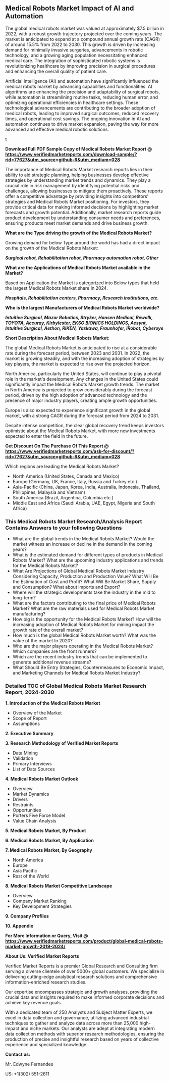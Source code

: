 <h2>Medical Robots Market Impact of AI and Automation</h2><p>The global medical robots market was valued at approximately $7.5 billion in 2022, with a robust growth trajectory projected over the coming years. The market is anticipated to expand at a compound annual growth rate (CAGR) of around 15.5% from 2022 to 2030. This growth is driven by increasing demand for minimally invasive surgeries, advancements in robotic technology, and a growing aging population necessitating enhanced medical care. The integration of sophisticated robotic systems is revolutionizing healthcare by improving precision in surgical procedures and enhancing the overall quality of patient care.</p><p>Artificial Intelligence (AI) and automation have significantly influenced the medical robots market by advancing capabilities and functionalities. AI algorithms are enhancing the precision and adaptability of surgical robots, while automation is streamlining routine tasks, reducing human error, and optimizing operational efficiencies in healthcare settings. These technological advancements are contributing to the broader adoption of medical robots, leading to improved surgical outcomes, reduced recovery times, and operational cost savings. The ongoing innovation in AI and automation continues to drive market expansion, paving the way for more advanced and effective medical robotic solutions.</p>t</p><p id="" class=""><strong>Download Full PDF Sample Copy of Medical Robots Market Report @ <a href="https://www.verifiedmarketreports.com/download-sample/?rid=77627&utm_source=github-R&utm_medium=028" target="_blank">https://www.verifiedmarketreports.com/download-sample/?rid=77627&utm_source=github-R&utm_medium=028</a></strong></p><p>The importance of&nbsp;Medical Robots Market research reports lies in their ability to aid strategic planning, helping businesses develop effective strategies by understanding market trends and dynamics. They play a crucial role in risk management by identifying potential risks and challenges, allowing businesses to mitigate them proactively. These reports offer a competitive advantage by providing insights into competitors' strategies and Medical Robots Market positioning. For investors, they provide critical data for making informed decisions by highlighting market forecasts and growth potential. Additionally, market research reports guide product development by understanding consumer needs and preferences, ensuring products meet market demands and drive business growth.</p><p><strong>What are the&nbsp;Type driving the growth of the Medical Robots Market?</strong></p><p id="" class="">Growing demand for below Type around the world has had a direct impact on the growth of the Medical Robots Market:</p><em><strong>Surgical robot, Rehabilitation robot, Pharmacy automation robot, Other</strong></em></p><strong>What are the&nbsp;Applications&nbsp;of Medical Robots Market available in the Market?</strong></p><p id="" class="">Based on Application the Market is categorized into Below types that held the largest Medical Robots Market share In 2024.</p><em><strong>Hospitals, Rehabilitation centers, Pharmacy, Research institutions, etc.</strong></em></p><strong>Who is the largest Manufacturers of Medical Robots Market worldwide?</strong></p><p><em><strong>Intuitive Surgical, Mazor Robotics, Stryker, Hansen Medical, Rewalk, TOYOTA, Accuray, Kirbylester, EKSO BIONICS HOLDINGS, Aesynt, Intuitive Surgical, Aethon, RIKEN, Yaskawa, Fraunhofer, IRobot, Cyberoye</strong></em></p><p id="" class=""><strong>Short Description About Medical Robots Market:</strong></p><p>The global Medical Robots Market is anticipated to rise at a considerable rate during the forecast period, between 2023 and 2031. In 2022, the market is growing steadily, and with the increasing adoption of strategies by key players, the market is expected to rise over the projected horizon.</p><p>North America, particularly the United States, will continue to play a pivotal role in the market's development. Any changes in the United States could significantly impact the Medical Robots Market growth trends. The market in North America is projected to grow considerably during the forecast period, driven by the high adoption of advanced technology and the presence of major industry players, creating ample growth opportunities.</p><p>Europe is also expected to experience significant growth in the global market, with a strong CAGR during the forecast period from 2024 to 2031.</p><p>Despite intense competition, the clear global recovery trend keeps investors optimistic about the Medical Robots Market, with more new investments expected to enter the field in the future.</p><p id="" class=""><strong>Get Discount On The Purchase Of This Report @ <a href="https://www.verifiedmarketreports.com/ask-for-discount/?rid=77627&utm_source=github-R&utm_medium=028" target="_blank">https://www.verifiedmarketreports.com/ask-for-discount/?rid=77627&utm_source=github-R&utm_medium=028</a></strong></p>Which regions are leading the Medical Robots Market?</p><ul><li>North America (United States, Canada and Mexico)</li><li>Europe (Germany, UK, France, Italy, Russia and Turkey etc.)</li><li>Asia-Pacific (China, Japan, Korea, India, Australia, Indonesia, Thailand, Philippines, Malaysia and Vietnam)</li><li>South America (Brazil, Argentina, Columbia etc.)</li><li>Middle East and Africa (Saudi Arabia, UAE, Egypt, Nigeria and South Africa)</li></ul><h3 id="" class="">This Medical Robots Market Research/Analysis Report Contains Answers to your following Questions</h3><ul><li>What are the global trends in the Medical Robots Market? Would the market witness an increase or decline in the demand in the coming years?</li><li>What is the estimated demand for different types of products in Medical Robots Market? What are the upcoming industry applications and trends for the Medical Robots Market?</li><li>What Are Projections of Global Medical Robots Market Industry Considering Capacity, Production and Production Value? What Will Be the Estimation of Cost and Profit? What Will Be Market Share, Supply and Consumption? What about imports and Export?</li><li>Where will the strategic developments take the industry in the mid to long-term?</li><li>What are the factors contributing to the final price of Medical Robots Market? What are the raw materials used for Medical Robots Market manufacturing?</li><li>How big is the opportunity for the Medical Robots Market? How will the increasing adoption of Medical Robots Market for mining impact the growth rate of the overall market?</li><li>How much is the global Medical Robots Market worth? What was the value of the market In 2020?</li><li>Who are the major players operating in the Medical Robots Market? Which companies are the front runners?</li><li>Which are the recent industry trends that can be implemented to generate additional revenue streams?</li><li>What Should Be Entry Strategies, Countermeasures to Economic Impact, and Marketing Channels for Medical Robots Market Industry?</li></ul><h3 id="" class="">Detailed TOC of Global Medical Robots Market Research Report, 2024-2030</h3><p id="" class=""><strong>1. Introduction of the Medical Robots Market</strong></p><ul><li>Overview of the Market</li><li>Scope of Report</li><li>Assumptions</li></ul><p id="" class=""><strong>2. Executive Summary</strong></p><p id="" class=""><strong>3. Research Methodology of Verified Market Reports</strong></p><ul><li>Data Mining</li><li>Validation</li><li>Primary Interviews</li><li>List of Data Sources</li></ul><p id="" class=""><strong>4. Medical Robots Market Outlook</strong></p><ul><li>Overview</li><li>Market Dynamics</li><li>Drivers</li><li>Restraints</li><li>Opportunities</li><li>Porters Five Force Model</li><li>Value Chain Analysis</li></ul><p id="" class=""><strong>5. Medical Robots Market, By Product</strong></p><p id="" class=""><strong>6. Medical Robots Market, By Application</strong></p><p id="" class=""><strong>7. Medical Robots Market, By Geography</strong></p><ul><li>North America</li><li>Europe</li><li>Asia Pacific</li><li>Rest of the World</li></ul><p id="" class=""><strong>8. Medical Robots Market Competitive Landscape</strong></p><ul><li>Overview</li><li>Company Market Ranking</li><li>Key Development Strategies</li></ul><p id="" class=""><strong>9. Company Profiles</strong></p><p id="" class=""><strong>10. Appendix</strong></p><p id="" class=""><strong>For More Information or Query, Visit @ <a href="https://www.verifiedmarketreports.com/product/global-medical-robots-market-growth-2019-2024/" target="_blank">https://www.verifiedmarketreports.com/product/global-medical-robots-market-growth-2019-2024/</a></strong></p><p id="" class=""><strong>About Us: Verified Market Reports</strong></p><p id="" class="">Verified Market Reports is a premier Global Research and Consulting firm serving a diverse clientele of over 5000+ global customers. We specialize in delivering cutting-edge analytical research solutions and comprehensive information-enriched research studies.</p><p id="" class="">Our expertise encompasses strategic and growth analyses, providing the crucial data and insights required to make informed corporate decisions and achieve key revenue goals.</p><p id="" class="">With a dedicated team of 250 Analysts and Subject Matter Experts, we excel in data collection and governance, utilizing advanced industrial techniques to gather and analyze data across more than 25,000 high-impact and niche markets. Our analysts are adept at integrating modern data collection methods with superior research methodologies, ensuring the production of precise and insightful research based on years of collective experience and specialized knowledge.</p><p id="" class=""><strong>Contact us:</strong></p><p id="" class="">Mr. Edwyne Fernandes</p><p id="" class="">US: +1(302) 551-2611</p>